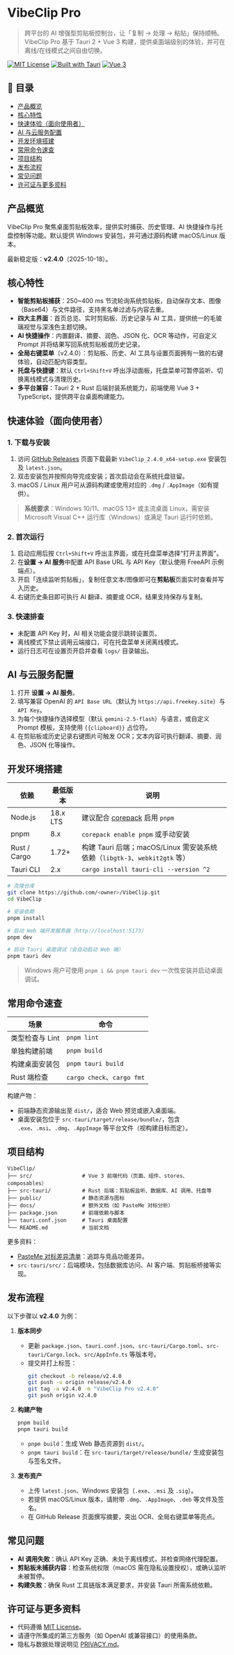 # VibeClip Pro

> 跨平台的 AI 增强型剪贴板控制台，让「复制 → 处理 → 粘贴」保持顺畅。VibeClip Pro 基于 Tauri 2 + Vue 3 构建，提供桌面端级别的体验，并可在离线/在线模式之间自由切换。

[![MIT License](https://img.shields.io/badge/License-MIT-green.svg)](LICENSE)
[![Built with Tauri](https://img.shields.io/badge/Desktop-Tauri%202-blue.svg)](https://tauri.app)
[![Vue 3](https://img.shields.io/badge/Web-Vue%203-42b983.svg)](https://vuejs.org)

## 📑 目录

- [产品概览](#产品概览)
- [核心特性](#核心特性)
- [快速体验（面向使用者）](#快速体验面向使用者)
- [AI 与云服务配置](#ai-与云服务配置)
- [开发环境搭建](#开发环境搭建)
- [常用命令速查](#常用命令速查)
- [项目结构](#项目结构)
- [发布流程](#发布流程)
- [常见问题](#常见问题)
- [许可证与更多资料](#许可证与更多资料)

## 产品概览

VibeClip Pro 聚焦桌面剪贴板效率，提供实时捕获、历史管理、AI 快捷操作与托盘控制等功能。默认提供 Windows 安装包，并可通过源码构建 macOS/Linux 版本。

最新稳定版：**v2.4.0**（2025-10-18）。

## 核心特性

- **智能剪贴板捕获**：250~400 ms 节流轮询系统剪贴板，自动保存文本、图像（Base64）与文件路径，支持黑名单过滤与内容去重。
- **四大主界面**：首页总览、实时剪贴板、历史记录与 AI 工具，提供统一的毛玻璃视觉与深浅色主题切换。
- **AI 快捷操作**：内置翻译、摘要、润色、JSON 化、OCR 等动作，可自定义 Prompt 并将结果写回系统剪贴板或历史记录。
- **全局右键菜单**（v2.4.0）：剪贴板、历史、AI 工具与设置页面拥有一致的右键体验，自动匹配内容类型。
- **托盘与快捷键**：默认 `Ctrl+Shift+V` 呼出浮动面板，托盘菜单可暂停监听、切换离线模式与清理历史。
- **多平台兼容**：Tauri 2 + Rust 后端封装系统能力，前端使用 Vue 3 + TypeScript，提供跨平台桌面构建能力。

## 快速体验（面向使用者）

### 1. 下载与安装

1. 访问 [GitHub Releases](https://github.com/<owner>/VibeClip/releases) 页面下载最新 `VibeClip_2.4.0_x64-setup.exe` 安装包及 `latest.json`。
2. 双击安装包并按照向导完成安装；首次启动会在系统托盘驻留。
3. macOS / Linux 用户可从源码构建或使用对应的 `.dmg` / `.AppImage`（如有提供）。

> **系统要求**：Windows 10/11、macOS 13+ 或主流桌面 Linux，需安装 Microsoft Visual C++ 运行库（Windows）或满足 Tauri 运行时依赖。

### 2. 首次运行

1. 启动应用后按 `Ctrl+Shift+V` 呼出主界面，或在托盘菜单选择“打开主界面”。
2. 在**设置 → AI 服务**中配置 API Base URL 与 API Key（默认使用 FreeAPI 示例端点）。
3. 开启「连续监听剪贴板」，复制任意文本/图像即可在**剪贴板**页面实时查看并写入历史。
4. 右键历史条目即可执行 AI 翻译、摘要或 OCR，结果支持保存与复制。

### 3. 快速排查

- 未配置 API Key 时，AI 相关功能会提示跳转设置页。
- 离线模式下禁止调用云端接口，可在托盘菜单关闭离线模式。
- 运行日志可在设置页开启并查看 `logs/` 目录输出。

## AI 与云服务配置

1. 打开 **设置 → AI 服务**。
2. 填写兼容 OpenAI 的 `API Base URL`（默认为 `https://api.freekey.site`）与 `API Key`。
3. 为每个快捷操作选择模型（默认 `gemini-2.5-flash`）与语言，或自定义 Prompt 模板，支持使用 `{{clipboard}}` 占位符。
4. 在剪贴板或历史记录右键图片可触发 OCR；文本内容可执行翻译、摘要、润色、JSON 化等操作。

## 开发环境搭建

| 依赖 | 最低版本 | 说明 |
| --- | --- | --- |
| Node.js | 18.x LTS | 建议配合 [corepack](https://nodejs.org/api/corepack.html) 启用 `pnpm` |
| pnpm | 8.x | `corepack enable pnpm` 或手动安装 |
| Rust / Cargo | 1.72+ | 构建 Tauri 后端；macOS/Linux 需安装系统依赖（`libgtk-3`、`webkit2gtk` 等） |
| Tauri CLI | 2.x | `cargo install tauri-cli --version ^2` |

```bash
# 克隆仓库
git clone https://github.com/<owner>/VibeClip.git
cd VibeClip

# 安装依赖
pnpm install

# 启动 Web 端开发服务器（http://localhost:5173）
pnpm dev

# 启动 Tauri 桌面调试（会自动启动 Web 端）
pnpm tauri dev
```

> Windows 用户可使用 `pnpm i && pnpm tauri dev` 一次性安装并启动桌面调试。

## 常用命令速查

| 场景 | 命令 |
| --- | --- |
| 类型检查与 Lint | `pnpm lint` |
| 单独构建前端 | `pnpm build` |
| 构建桌面安装包 | `pnpm tauri build` |
| Rust 端检查 | `cargo check`、`cargo fmt` |

构建产物：
- 前端静态资源输出至 `dist/`，适合 Web 预览或嵌入桌面端。
- 桌面安装包位于 `src-tauri/target/release/bundle/`，包含 `.exe`、`.msi`、`.dmg`、`.AppImage` 等平台文件（视构建目标而定）。

## 项目结构

```
VibeClip/
├── src/                # Vue 3 前端代码（页面、组件、stores、composables）
├── src-tauri/          # Rust 后端：剪贴板监听、数据库、AI 调用、托盘等
├── public/             # 静态资源与图标
├── docs/               # 额外文档（如 PasteMe 对标分析）
├── package.json        # 前端依赖与脚本
├── tauri.conf.json     # Tauri 桌面配置
└── README.md           # 当前文档
```

更多资料：
- [PasteMe 对标差异清单](docs/paste-me-gap-analysis.md)：追踪与竞品功能差异。
- `src-tauri/src/`：后端模块，包括数据库访问、AI 客户端、剪贴板桥接等实现。

## 发布流程

以下步骤以 **v2.4.0** 为例：

1. **版本同步**
   - 更新 `package.json`、`tauri.conf.json`、`src-tauri/Cargo.toml`、`src-tauri/Cargo.lock`、`src/AppInfo.ts` 等版本号。
   - 提交并打上标签：
     ```bash
     git checkout -b release/v2.4.0
     git push -u origin release/v2.4.0
     git tag -a v2.4.0 -m "VibeClip Pro v2.4.0"
     git push origin v2.4.0
     ```

2. **构建产物**
   ```bash
   pnpm build
   pnpm tauri build
   ```
   - `pnpm build`：生成 Web 静态资源到 `dist/`。
   - `pnpm tauri build`：在 `src-tauri/target/release/bundle/` 生成安装包与签名文件。

3. **发布资产**
   - 上传 `latest.json`、Windows 安装包（`.exe`、`.msi` 及 `.sig`）。
   - 若提供 macOS/Linux 版本，请附带 `.dmg`、`.AppImage`、`.deb` 等文件及签名。
   - 在 GitHub Release 页面撰写摘要，突出 OCR、全局右键菜单等亮点。

## 常见问题

- **AI 调用失败**：确认 API Key 正确、未处于离线模式，并检查网络代理配置。
- **剪贴板未捕获内容**：检查系统权限（macOS 需在隐私设置授权），或确认监听未被暂停。
- **构建失败**：确保 Rust 工具链版本满足要求，并安装 Tauri 所需系统依赖。

## 许可证与更多资料

- 代码遵循 [MIT License](LICENSE)。
- 请遵守所集成的第三方服务（如 OpenAI 或兼容接口）的使用条款。
- 隐私与数据处理说明见 [PRIVACY.md](PRIVACY.md)。
